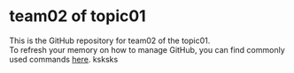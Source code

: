 # team02 of topic01 
 This is the GitHub repository for team02 of the topic01.  
 To refresh your memory on how to manage GitHub, you can find commonly used commands [here](https://github.com/joshnh/Git-Commands).  ksksks